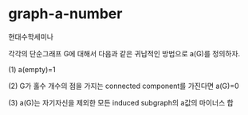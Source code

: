 # graph-a-number
현대수학세미나

각각의 단순그래프  G에 대해서 다음과 같은 귀납적인 방법으로  a(G)를 정의하자.


(1) a(empty)=1 

(2) G가 홀수 개수의 점을 가지는 connected component를 가진다면 a(G)=0

(3) a(G)는 자기자신을 제외한 모든 induced subgraph의 a값의 마이너스 합
